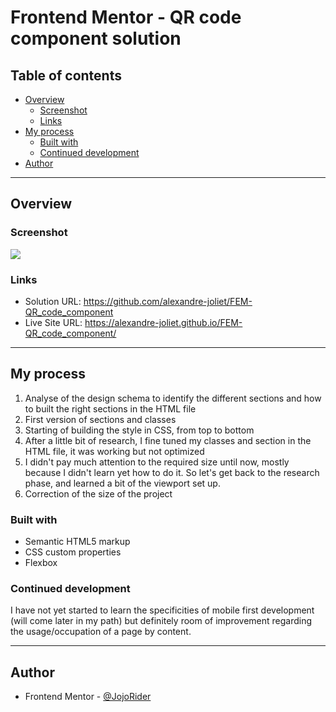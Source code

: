 # Frontend Mentor - QR code component solution

## Table of contents

- [Overview](#overview)
  - [Screenshot](#screenshot)
  - [Links](#links)
- [My process](#my-process)
  - [Built with](#built-with)
  - [Continued development](#continued-development)
- [Author](#author)


---

## Overview

### Screenshot

![](./images/Screenshot.png)


### Links

- Solution URL: https://github.com/alexandre-joliet/FEM-QR_code_component
- Live Site URL: https://alexandre-joliet.github.io/FEM-QR_code_component/


---

## My process

1. Analyse of the design schema to identify the different sections and how to built the right sections in the HTML file
2. First version of sections and classes
3. Starting of building the style in CSS, from top to bottom
4. After a little bit of research, I fine tuned my classes and section in the HTML file, it was working but not optimized
5. I didn't pay much attention to the required size until now, mostly because I didn't learn yet how to do it. So let's get back to the research phase, and learned a bit of the viewport set up.
6. Correction of the size of the project



### Built with

- Semantic HTML5 markup
- CSS custom properties
- Flexbox


### Continued development

I have not yet started to learn the specificities of mobile first development (will come later in my path) but definitely room of improvement regarding the usage/occupation of a page by content.


---

## Author

- Frontend Mentor - [@JojoRider](https://www.frontendmentor.io/profile/JojoRider)